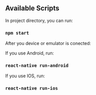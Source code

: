 ## Available Scripts

In project directory, you can run:

### `npm start`

After you device or emulator is conected:

If you use Android, run:

### `react-native run-android`

If you use IOS, run:

### `react-native run-ios`
